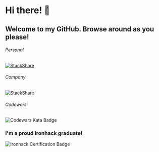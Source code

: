 # Hi there! 👋

## Welcome to my GitHub. Browse around as you please!

###### Personal
[![StackShare](http://img.shields.io/badge/tech-stack-0690fa.svg?style=flat)](https://stackshare.io/killshot13/my-stack) 
###### Company
[![StackShare](http://img.shields.io/badge/tech-stack-0690fa.svg?style=flat)](https://stackshare.io/safe-this-home-llc/main-site-stack) 

###### Codewars
![Codewars Kata Badge](https://www.codewars.com/users/killshot13/badges/large)

### I'm a proud Ironhack graduate!
![Ironhack Certification Badge](https://api.accredible.com/v1/frontend/credential_website_embed_image/badge/21766030)
